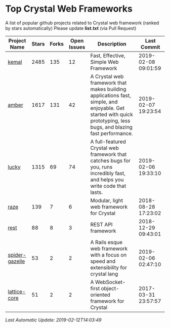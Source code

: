 # Top Crystal Web Frameworks
A list of popular github projects related to Crystal web framework (ranked by stars automatically)
Please update **list.txt** (via Pull Request)

| Project Name | Stars | Forks | Open Issues | Description | Last Commit |
| ------------ | ----- | ----- | ----------- | ----------- | ----------- |
| [kemal](https://github.com/kemalcr/kemal) | 2485 | 135 | 12 | Fast, Effective, Simple Web Framework | 2019-02-08 09:01:59 |
| [amber](https://github.com/amberframework/amber) | 1617 | 131 | 42 | A Crystal web framework that makes building applications fast, simple, and enjoyable. Get started with quick prototyping, less bugs, and blazing fast performance. | 2019-02-07 19:23:54 |
| [lucky](https://github.com/luckyframework/lucky) | 1315 | 69 | 74 | A full-featured Crystal web framework that catches bugs for you, runs incredibly fast, and helps you write code that lasts. | 2019-02-06 19:33:10 |
| [raze](https://github.com/samueleaton/raze) | 139 | 7 | 6 | Modular, light web framework for Crystal | 2018-08-28 17:23:02 |
| [rest](https://github.com/onyxframework/rest) | 88 | 8 | 3 | REST API framework | 2018-12-29 09:43:01 |
| [spider-gazelle](https://github.com/spider-gazelle/spider-gazelle) | 53 | 2 | 2 | A Rails esque web framework with a focus on speed and extensibility for crystal lang | 2019-02-06 02:47:10 |
| [lattice-core](https://github.com/jasonl99/lattice-core) | 51 | 2 | 2 | A WebSocket-first object-oriented framework for Crystal | 2017-03-31 23:57:57 |

*Last Automatic Update: 2019-02-12T14:03:49*
